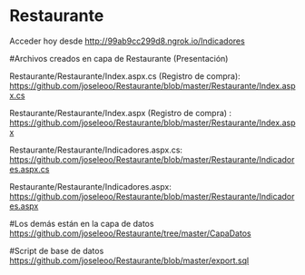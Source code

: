 # Restaurante
Acceder hoy desde http://99ab9cc299d8.ngrok.io/Indicadores

#Archivos creados en capa de Restaurante (Presentación)

Restaurante/Restaurante/Index.aspx.cs (Registro de compra):
https://github.com/joseleoo/Restaurante/blob/master/Restaurante/Index.aspx.cs

Restaurante/Restaurante/Index.aspx (Registro de compra) :
https://github.com/joseleoo/Restaurante/blob/master/Restaurante/Index.aspx

Restaurante/Restaurante/Indicadores.aspx.cs:
https://github.com/joseleoo/Restaurante/blob/master/Restaurante/Indicadores.aspx.cs

Restaurante/Restaurante/Indicadores.aspx:
https://github.com/joseleoo/Restaurante/blob/master/Restaurante/Indicadores.aspx

#Los demás están en la capa de datos 
https://github.com/joseleoo/Restaurante/tree/master/CapaDatos

#Script de base de datos
https://github.com/joseleoo/Restaurante/blob/master/export.sql
